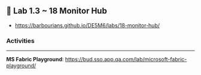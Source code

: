 ## 🧪 Lab 1.3 ~ 18 Monitor Hub

- https://barbourians.github.io/DE5M6/labs/18-monitor-hub/

### Activities

<hr>

**MS Fabric Playground**: https://bud.sso.app.qa.com/lab/microsoft-fabric-playground/

